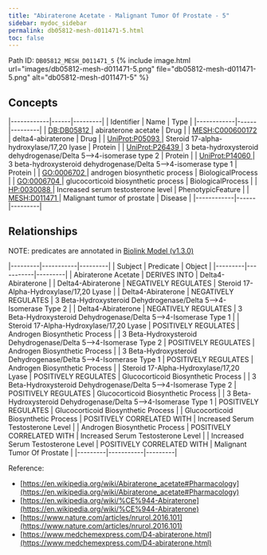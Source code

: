 ```yaml
---
title: "Abiraterone Acetate - Malignant Tumor Of Prostate - 5"
sidebar: mydoc_sidebar
permalink: db05812-mesh-d011471-5.html
toc: false 
---
```



Path ID: `DB05812_MESH_D011471_5`
{% include image.html url="images/db05812-mesh-d011471-5.png" file="db05812-mesh-d011471-5.png" alt="db05812-mesh-d011471-5" %}

## Concepts

|------------|------|---------|
| Identifier | Name | Type    |
|------------|------|---------|
| <a href="https://identifiers.org/DB:DB05812">DB:DB05812 </a> | abiraterone acetate | Drug |
| <a href="https://identifiers.org/MESH:C000600172">MESH:C000600172 </a> | delta4-abiraterone | Drug |
| <a href="https://identifiers.org/UniProt:P05093">UniProt:P05093 </a> | Steroid 17-alpha-hydroxylase/17,20 lyase | Protein |
| <a href="https://identifiers.org/UniProt:P26439">UniProt:P26439 </a> | 3 beta-hydroxysteroid dehydrogenase/Delta 5-->4-isomerase type 2 | Protein |
| <a href="https://identifiers.org/UniProt:P14060">UniProt:P14060 </a> | 3 beta-hydroxysteroid dehydrogenase/Delta 5-->4-isomerase type 1 | Protein |
| <a href="https://identifiers.org/GO:0006702">GO:0006702 </a> | androgen biosynthetic process | BiologicalProcess |
| <a href="https://identifiers.org/GO:0006704">GO:0006704 </a> | glucocorticoid biosynthetic process | BiologicalProcess |
| <a href="https://identifiers.org/HP:0030088">HP:0030088 </a> | Increased serum testosterone level | PhenotypicFeature |
| <a href="https://identifiers.org/MESH:D011471">MESH:D011471 </a> | Malignant tumor of prostate | Disease |
|------------|------|---------|

## Relationships


NOTE: predicates are annotated in <a href="https://github.com/biolink/biolink-model/releases/tag/v1.3.0">Biolink Model (v1.3.0)</a>

|---------|-----------|---------|
| Subject | Predicate | Object  |
|---------|-----------|---------|
| Abiraterone Acetate | DERIVES INTO | Delta4-Abiraterone |
| Delta4-Abiraterone | NEGATIVELY REGULATES | Steroid 17-Alpha-Hydroxylase/17,20 Lyase |
| Delta4-Abiraterone | NEGATIVELY REGULATES | 3 Beta-Hydroxysteroid Dehydrogenase/Delta 5-->4-Isomerase Type 2 |
| Delta4-Abiraterone | NEGATIVELY REGULATES | 3 Beta-Hydroxysteroid Dehydrogenase/Delta 5-->4-Isomerase Type 1 |
| Steroid 17-Alpha-Hydroxylase/17,20 Lyase | POSITIVELY REGULATES | Androgen Biosynthetic Process |
| 3 Beta-Hydroxysteroid Dehydrogenase/Delta 5-->4-Isomerase Type 2 | POSITIVELY REGULATES | Androgen Biosynthetic Process |
| 3 Beta-Hydroxysteroid Dehydrogenase/Delta 5-->4-Isomerase Type 1 | POSITIVELY REGULATES | Androgen Biosynthetic Process |
| Steroid 17-Alpha-Hydroxylase/17,20 Lyase | POSITIVELY REGULATES | Glucocorticoid Biosynthetic Process |
| 3 Beta-Hydroxysteroid Dehydrogenase/Delta 5-->4-Isomerase Type 2 | POSITIVELY REGULATES | Glucocorticoid Biosynthetic Process |
| 3 Beta-Hydroxysteroid Dehydrogenase/Delta 5-->4-Isomerase Type 1 | POSITIVELY REGULATES | Glucocorticoid Biosynthetic Process |
| Glucocorticoid Biosynthetic Process | POSITIVELY CORRELATED WITH | Increased Serum Testosterone Level |
| Androgen Biosynthetic Process | POSITIVELY CORRELATED WITH | Increased Serum Testosterone Level |
| Increased Serum Testosterone Level | POSITIVELY CORRELATED WITH | Malignant Tumor Of Prostate |
|---------|-----------|---------|

Reference: 
  - [https://en.wikipedia.org/wiki/Abiraterone_acetate#Pharmacology](https://en.wikipedia.org/wiki/Abiraterone_acetate#Pharmacology)
  - [https://en.wikipedia.org/wiki/%CE%944-Abiraterone](https://en.wikipedia.org/wiki/%CE%944-Abiraterone)
  - [https://www.nature.com/articles/nrurol.2016.101](https://www.nature.com/articles/nrurol.2016.101)
  - [https://www.medchemexpress.com/D4-abiraterone.html](https://www.medchemexpress.com/D4-abiraterone.html)
